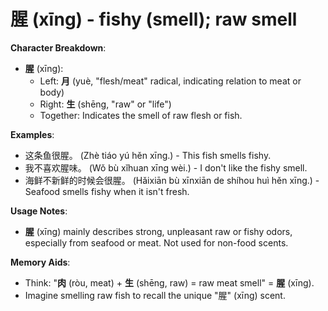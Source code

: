 # **腥 (xīng) - fishy (smell); raw smell**

**Character Breakdown**:  
- **腥** (xīng):
  - Left: **月** (yuè, "flesh/meat" radical, indicating relation to meat or body)
  - Right: **生** (shēng, "raw" or "life")
  - Together: Indicates the smell of raw flesh or fish.

**Examples**:  
- 这条鱼很腥。 (Zhè tiáo yú hěn xīng.) - This fish smells fishy.  
- 我不喜欢腥味。 (Wǒ bù xǐhuan xīng wèi.) - I don't like the fishy smell.  
- 海鲜不新鲜的时候会很腥。 (Hǎixiān bù xīnxiān de shíhou huì hěn xīng.) - Seafood smells fishy when it isn't fresh.

**Usage Notes**:  
- **腥** (xīng) mainly describes strong, unpleasant raw or fishy odors, especially from seafood or meat. Not used for non-food scents.

**Memory Aids**:  
- Think: "**肉** (ròu, meat) + **生** (shēng, raw) = raw meat smell" = **腥** (xīng).  
- Imagine smelling raw fish to recall the unique "腥" (xīng) scent.